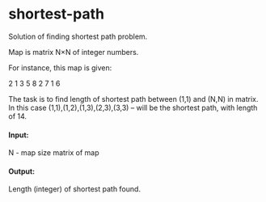 # shortest-path
Solution of finding shortest path problem.

Map is matrix N×N of integer numbers.

For instance, this map is given:

2 1 3
5 8 2
7 1 6

The task is to find length of shortest path between (1,1) and (N,N) in matrix.
In this case (1,1),(1,2),(1,3),(2,3),(3,3) – will be the shortest path, with length of 14.

#### Input:
N - map size
matrix of map

#### Output:
Length (integer) of shortest path found.
